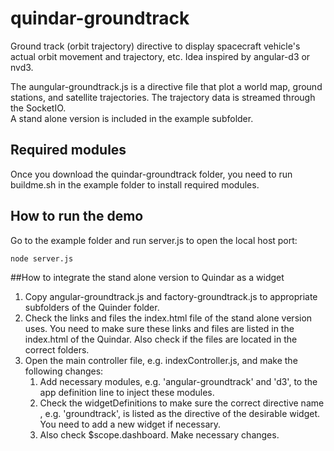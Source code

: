 # quindar-groundtrack
Ground track (orbit trajectory) directive to display spacecraft vehicle's actual orbit movement and trajectory, etc.  Idea inspired by angular-d3 or nvd3.

The aungular-groundtrack.js is a directive file that plot a world map, ground stations, and satellite trajectories.  The trajectory data is streamed through the SocketIO.  
A stand alone version is included in the example subfolder. 

## Required modules
Once you download the quindar-groundtrack folder, you need to run buildme.sh in the example folder to install required modules. 	
	
## How to run the demo
Go to the example folder and run server.js to open the local host port: 
  
    node server.js
	
##How to integrate the stand alone version to Quindar as a widget 
	
1. Copy angular-groundtrack.js and factory-groundtrack.js to appropriate subfolders of the Quinder folder. 
1. Check the links and files the index.html file of the stand alone version uses.  You need to make sure these links and files are listed in the index.html of the Quindar.  Also check if the files are located in the correct folders. 
1. Open the main controller file, e.g. indexController.js, and make the following changes: 
	1. Add necessary modules, e.g. 'angular-groundtrack' and 'd3', to the app definition line to inject these modules. 
	1. Check the widgetDefinitions to make sure the correct directive name , e.g. 'groundtrack', is listed as the directive of the desirable widget.  You need to add a new widget if necessary.
	1. Also check $scope.dashboard.  Make necessary changes.
